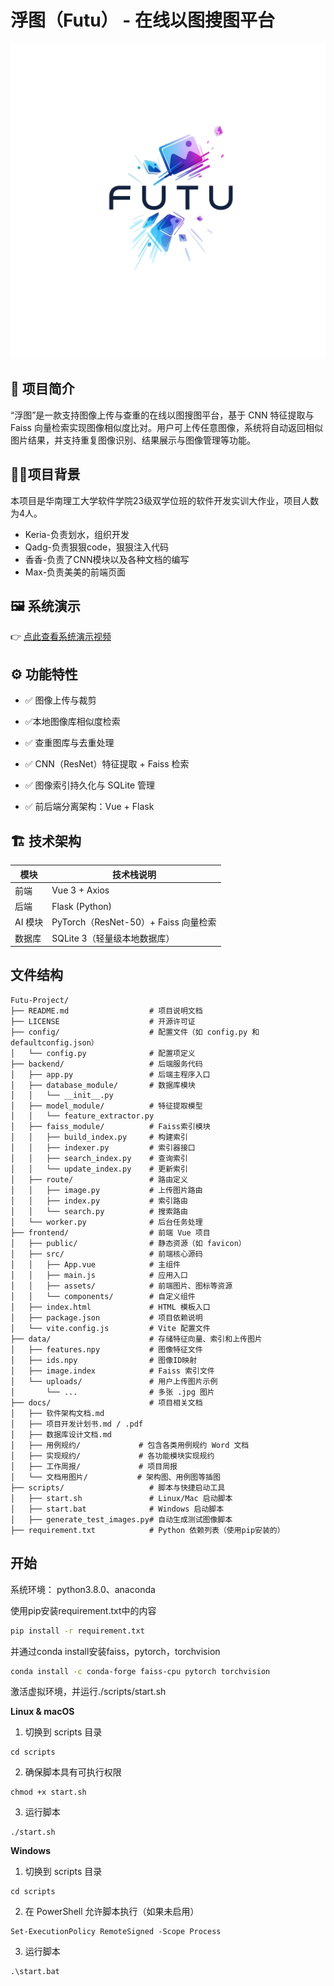 #  浮图（Futu） - 在线以图搜图平台

![浮图logo](./浮图logo.png)

##  🌟 项目简介

“浮图”是一款支持图像上传与查重的在线以图搜图平台，基于 CNN 特征提取与 Faiss 向量检索实现图像相似度比对。用户可上传任意图像，系统将自动返回相似图片结果，并支持重复图像识别、结果展示与图像管理等功能。

## 🧑‍💻项目背景

本项目是华南理工大学软件学院23级双学位班的软件开发实训大作业，项目人数为4人。

- Keria-负责划水，组织开发
- Qadg-负责狠狠code，狠狠注入代码
- 香香-负责了CNN模块以及各种文档的编写
- Max-负责美美的前端页面

##  🖼️ 系统演示

👉 [点此查看系统演示视频](#)  

## ⚙️ 功能特性

- ✅ 图像上传与裁剪

- ✅本地图像库相似度检索

- ✅ 查重图库与去重处理

- ✅ CNN（ResNet）特征提取 + Faiss 检索

- ✅ 图像索引持久化与 SQLite 管理

- ✅ 前后端分离架构：Vue + Flask

## 🏗️ 技术架构

| 模块    | 技术栈说明                           |
| ------- | ------------------------------------ |
| 前端    | Vue 3 + Axios                        |
| 后端    | Flask (Python)                       |
| AI 模块 | PyTorch（ResNet-50）+ Faiss 向量检索 |
| 数据库  | SQLite 3（轻量级本地数据库）         |

## 文件结构

```
Futu-Project/
├── README.md                  # 项目说明文档
├── LICENSE                    # 开源许可证
├── config/                    # 配置文件（如 config.py 和 defaultconfig.json）
│   └── config.py              # 配置项定义
├── backend/                   # 后端服务代码
│   ├── app.py                 # 后端主程序入口
│   ├── database_module/       # 数据库模块
│   │   └── __init__.py
│   ├── model_module/          # 特征提取模型
│   │   └── feature_extractor.py
│   ├── faiss_module/          # Faiss索引模块
│   │   ├── build_index.py     # 构建索引
│   │   ├── indexer.py         # 索引器接口
│   │   ├── search_index.py    # 查询索引
│   │   └── update_index.py    # 更新索引
│   ├── route/                 # 路由定义
│   │   ├── image.py           # 上传图片路由
│   │   ├── index.py           # 索引路由
│   │   └── search.py          # 搜索路由
│   └── worker.py              # 后台任务处理
├── frontend/                  # 前端 Vue 项目
│   ├── public/                # 静态资源（如 favicon）
│   ├── src/                   # 前端核心源码
│   │   ├── App.vue            # 主组件
│   │   ├── main.js            # 应用入口
│   │   ├── assets/            # 前端图片、图标等资源
│   │   └── components/        # 自定义组件
│   ├── index.html             # HTML 模板入口
│   ├── package.json           # 项目依赖说明
│   └── vite.config.js         # Vite 配置文件
├── data/                      # 存储特征向量、索引和上传图片
│   ├── features.npy           # 图像特征文件
│   ├── ids.npy                # 图像ID映射
│   ├── image.index            # Faiss 索引文件
│   └── uploads/               # 用户上传图片示例
│       └── ...                # 多张 .jpg 图片
├── docs/                      # 项目相关文档
│   ├── 软件架构文档.md
│   ├── 项目开发计划书.md / .pdf
│   ├── 数据库设计文档.md
│   ├── 用例规约/             # 包含各类用例规约 Word 文档
│   ├── 实现规约/             # 各功能模块实现规约
│   ├── 工作周报/             # 项目周报
│   └── 文档用图片/           # 架构图、用例图等插图
├── scripts/                   # 脚本与快捷启动工具
│   ├── start.sh               # Linux/Mac 启动脚本
│   ├── start.bat              # Windows 启动脚本
│   ├── generate_test_images.py# 自动生成测试图像脚本
├── requirement.txt            # Python 依赖列表（使用pip安装的）
```



## 开始

系统环境：
python3.8.0、anaconda

使用pip安装requirement.txt中的内容

```bash
pip install -r requirement.txt
```



并通过conda install安装faiss，pytorch，torchvision

```bash
conda install -c conda-forge faiss-cpu pytorch torchvision
```

激活虚拟环境，并运行./scripts/start.sh

**Linux & macOS**

1. 切换到 scripts 目录

```
cd scripts
```

2. 确保脚本具有可执行权限

```
chmod +x start.sh
```

3. 运行脚本

```
./start.sh
```

**Windows**

1. 切换到 scripts 目录

```
cd scripts
```

2. 在 PowerShell 允许脚本执行（如果未启用）

```
Set-ExecutionPolicy RemoteSigned -Scope Process
```

3. 运行脚本

```
.\start.bat
```